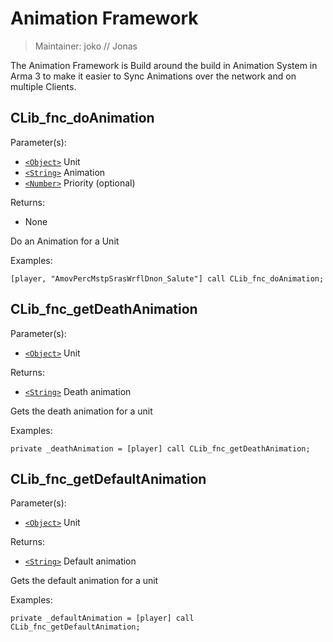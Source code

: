 # Animation Framework

> Maintainer: joko // Jonas

The Animation Framework is Build around the build in Animation System in Arma 3 to make it easier to Sync Animations over the network and on multiple Clients.


## CLib_fnc_doAnimation

Parameter(s):
* [`<Object>`] Unit
* [`<String>`] Animation
* [`<Number>`] Priority (optional)

Returns:
* None

Do an Animation for a Unit

Examples:
```sqf
[player, "AmovPercMstpSrasWrflDnon_Salute"] call CLib_fnc_doAnimation;
```

## CLib_fnc_getDeathAnimation

Parameter(s):
* [`<Object>`] Unit

Returns:
* [`<String>`] Death animation

Gets the death animation for a unit

Examples:
```sqf
private _deathAnimation = [player] call CLib_fnc_getDeathAnimation;
```

## CLib_fnc_getDefaultAnimation

Parameter(s):
* [`<Object>`] Unit

Returns:
* [`<String>`] Default animation

Gets the default animation for a unit

Examples:
```sqf
private _defaultAnimation = [player] call CLib_fnc_getDefaultAnimation;
```

[`<Control>`]: https://community.bistudio.com/wiki/Control
[`<Anything>`]: https://community.bistudio.com/wiki/Anything
[`<Config>`]: https://community.bistudio.com/wiki/Config
[`<Object>`]: https://community.bistudio.com/wiki/Object
[`<String>`]: https://community.bistudio.com/wiki/String
[`<Number>`]: https://community.bistudio.com/wiki/Number
[`<Array>`]: https://community.bistudio.com/wiki/Array
[`<Position>`]: https://community.bistudio.com/wiki/Position
[`<Color>`]: https://community.bistudio.com/wiki/Color
[`<Boolean>`]: https://community.bistudio.com/wiki/Boolean
[`<Code>`]: https://community.bistudio.com/wiki/Code
[`<Group>`]: https://community.bistudio.com/wiki/Group
[`<Location>`]: https://community.bistudio.com/wiki/Location
